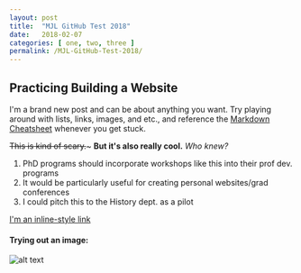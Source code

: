 ```yaml
---
layout: post
title:  "MJL GitHub Test 2018"
date:   2018-02-07
categories: [ one, two, three ]
permalink: /MJL-GitHub-Test-2018/
---
```



## Practicing Building a Website

I'm a brand new post and can be about anything you want. Try playing around with lists, links, images, and etc., and reference the [Markdown Cheatsheet](https://github.com/mnyrop/nycdh-jekyll/blob/master/docs/markdown-cheatsheet.md) whenever you get stuck.

~~This is kind of scary.~~~
**But it's also really cool.**
_Who knew?_
1. PhD programs should incorporate workshops like this into their prof dev. programs
2. It would be particularly useful for creating personal websites/grad conferences
3. I could pitch this to the History dept. as a pilot

[I'm an inline-style link](http://history.columbia.edu/graduate/graduate-history-association/)

#### Trying out an image:
![alt text](https://www.nyu.edu/content/nyu/en/about/news-publications/news/2015/march/timothy-v-johnson-named-head-of-tamiment-library/jcr:content/page/image.img.620.high.jpg/1425479976640.jpg)

